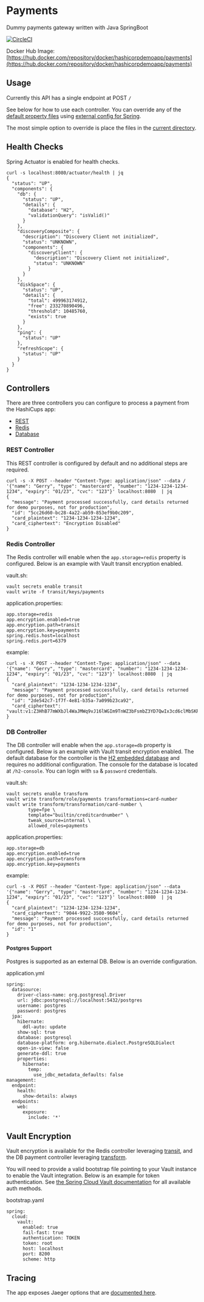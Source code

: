 # Payments

Dummy payments gateway written with Java SpringBoot

[![CircleCI](https://circleci.com/gh/hashicorp-demoapp/payments.svg?style=svg)](https://circleci.com/gh/hashicorp-demoapp/payments)  

Docker Hub Image: [https://hub.docker.com/repository/docker/hashicorpdemoapp/payments](https://hub.docker.com/repository/docker/hashicorpdemoapp/payments)

## Usage
Currently this API has a single endpoint at POST `/` <br>

See below for how to use each controller. You can override any of the [default property files](src/main/resources) using [external config for Spring](https://docs.spring.io/spring-boot/docs/current/reference/html/spring-boot-features.html#boot-features-external-config).

The most simple option to override is place the files in the [current directory](https://docs.spring.io/spring-boot/docs/current/reference/html/spring-boot-features.html#boot-features-external-config-application-property-files).

## Health Checks
Spring Actuator is enabled for health checks.

```
curl -s localhost:8080/actuator/health | jq
{
  "status": "UP",
  "components": {
    "db": {
      "status": "UP",
      "details": {
        "database": "H2",
        "validationQuery": "isValid()"
      }
    },
    "discoveryComposite": {
      "description": "Discovery Client not initialized",
      "status": "UNKNOWN",
      "components": {
        "discoveryClient": {
          "description": "Discovery Client not initialized",
          "status": "UNKNOWN"
        }
      }
    },
    "diskSpace": {
      "status": "UP",
      "details": {
        "total": 499963174912,
        "free": 233270890496,
        "threshold": 10485760,
        "exists": true
      }
    },
    "ping": {
      "status": "UP"
    },
    "refreshScope": {
      "status": "UP"
    }
  }
}
```

## Controllers

There are three controllers you can configure to process a payment from the HashiCups app:

* [REST](src/main/java/payments/RestPaymentController.java)
* [Redis](src/main/java/payments/RedisPaymentController.java)
* [Database](src/main/java/payments/DBPaymentController.java)

### REST Controller

This REST controller is configured by default and no additional steps are required.

```
curl -s -X POST --header "Content-Type: application/json" --data /
'{"name": "Gerry", "type": "mastercard", "number": "1234-1234-1234-1234", "expiry": "01/23", "cvc": "123"}' localhost:8080  | jq
{
  "message": "Payment processed successfully, card details returned for demo purposes, not for production",
  "id": "5cc26d60-bc28-4a22-ab59-853ef9b0c209",
  "card_plaintext": "1234-1234-1234-1234",
  "card_ciphertext": "Encryption Disabled"
}
```

### Redis Controller

The Redis controller will enable when the `app.storage=redis` property is configured. Below is an example with Vault transit encryption enabled.

vault.sh:

```
vault secrets enable transit
vault write -f transit/keys/payments
```

application.properties:

```
app.storage=redis
app.encryption.enabled=true
app.encryption.path=transit
app.encryption.key=payments
spring.redis.host=localhost
spring.redis.port=6379
```

example:

```
curl -s -X POST --header "Content-Type: application/json" --data '{"name": "Gerry", "type": "mastercard", "number": "1234-1234-1234-1234", "expiry": "01/23", "cvc": "123"}' localhost:8080  | jq
{
  "card_plaintext": "1234-1234-1234-1234",
  "message": "Payment processed successfully, card details returned for demo purposes, not for production",
  "id": "2de542c7-1f7f-4e81-b35a-7a099b23ca92",
  "card_ciphertext": "vault:v1:Z3HhB77mWXbJl4WaJMWq9vJ16lWGIm9TnWZ3bFsmbZ3YD7QwIx3cd6clMbSKRgM="
}
```

### DB Controller

The DB controller will enable when the `app.storage=db` property is configured. Below is an example with Vault transit encryption enabled.
The default database for the controller is the [H2 embedded database](http://www.h2database.com/html/quickstart.html) and requires no additional configuration.
The console for the database is located at `/h2-console`. You can login with `sa` & `password` credentials.

vault.sh:

```
vault secrets enable transform
vault write transform/role/payments transformations=card-number
vault write transform/transformation/card-number \
        type=fpe \
        template="builtin/creditcardnumber" \
        tweak_source=internal \
        allowed_roles=payments
```

application.properties:

```
app.storage=db
app.encryption.enabled=true
app.encryption.path=transform
app.encryption.key=payments
```

example:

```
curl -s -X POST --header "Content-Type: application/json" --data '{"name": "Gerry", "type": "mastercard", "number": "1234-1234-1234-1234", "expiry": "01/23", "cvc": "123"}' localhost:8080  | jq
{
  "card_plaintext": "1234-1234-1234-1234",
  "card_ciphertext": "9044-9922-3580-9604",
  "message": "Payment processed successfully, card details returned for demo purposes, not for production",
  "id": "1"
}
```

#### Postgres Support

Postgres is supported as an external DB. Below is an override configuration.

application.yml

```
spring:
  datasource:
    driver-class-name: org.postgresql.Driver
    url: jdbc:postgresql://localhost:5432/postgres
    username: postgres
    password: postgres
  jpa:
    hibernate:
      ddl-auto: update 
    show-sql: true
    database: postgresql
    database-platform: org.hibernate.dialect.PostgreSQLDialect
    open-in-view: false
    generate-ddl: true
    properties:
      hibernate:
        temp:
          use_jdbc_metadata_defaults: false
management:
  endpoint:
    health:
      show-details: always
  endpoints:
    web:
      exposure:
        include: '*'
```

## Vault Encryption
Vault encryption is available for the Redis controller leveraging [transit](https://www.vaultproject.io/docs/secrets/transit), and the DB payment controller leveraging [transform](https://www.vaultproject.io/docs/secrets/transform).


You will need to provide a valid bootstrap file pointing to your Vault instance to enable the Vault integration. Below is an example for token authentication. See [the Spring Cloud Vault documentation](https://cloud.spring.io/spring-cloud-vault/reference/html/#vault.config.authentication) for all available auth methods.

bootstrap.yaml

```
spring:
  cloud:
    vault:
      enabled: true
      fail-fast: true
      authentication: TOKEN
      token: root
      host: localhost
      port: 8200
      scheme: http
```

## Tracing
The app exposes Jaeger options that are [documented here](https://github.com/opentracing-contrib/java-spring-jaeger#configuration-options).
